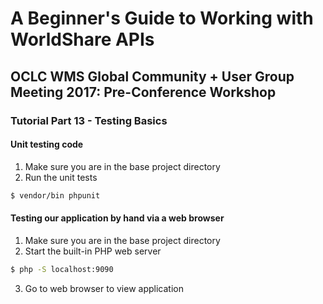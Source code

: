 # A Beginner's Guide to Working with WorldShare APIs
## OCLC WMS Global Community + User Group Meeting 2017: Pre-Conference Workshop
### Tutorial Part 13 - Testing Basics

#### Unit testing code
1. Make sure you are in the base project directory
2. Run the unit tests 
```bash
$ vendor/bin phpunit
```

#### Testing our application by hand via a web browser
1. Make sure you are in the base project directory
2. Start the built-in PHP web server
```bash
$ php -S localhost:9090
```
3. Go to web browser to view application